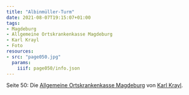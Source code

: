 ```yaml
---
title: "Albinmüller-Turm"
date: 2021-08-07T19:15:07+01:00
tags:
- Magdeburg
- Allgemeine Ortskrankenkasse Magdeburg
- Karl Krayl
- Foto
resources:
- src: "page050.jpg"
  params:
    iiif: page050/info.json
---
```


Seite 50: Die [Allgemeine Ortskrankenkasse Magdeburg](/tags/Allgemeine-Ortskrankenkasse-Magdeburg) von [Karl Krayl](/tags/Karl-Krayl).
